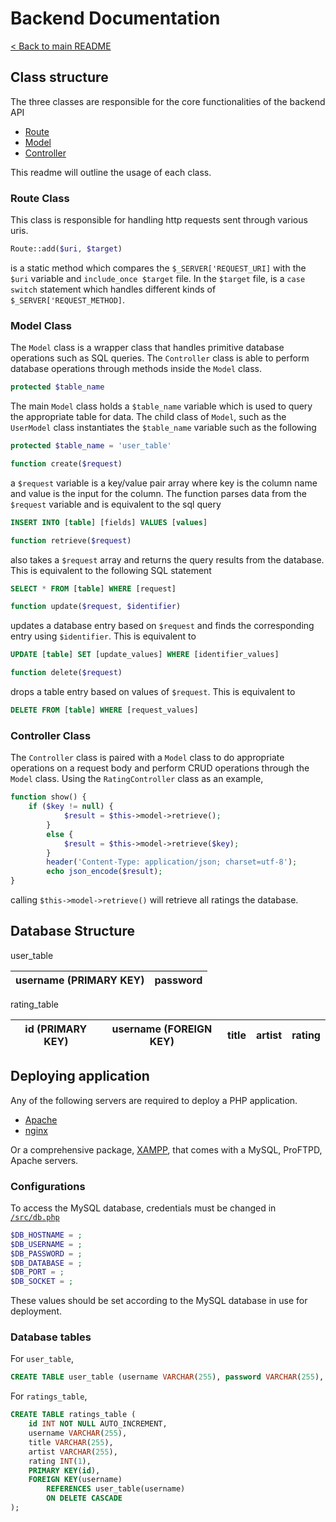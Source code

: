 # Backend Documentation

[< Back to main README](../README.md)

## Class structure

The three classes are responsible for the core functionalities of the backend API

- [Route](./src/Route.php)
- [Model](./src/Models/Model.php)
- [Controller](./src/Controllers/BaseController.php)

This readme will outline the usage of each class.

### Route Class

This class is responsible for handling http requests sent through various uris.
```PHP
Route::add($uri, $target)
```
is a static method which compares the `$_SERVER['REQUEST_URI]` with the `$uri` variable and `include_once $target` file. In the `$target` file, is a `case switch` statement which handles different kinds of `$_SERVER['REQUEST_METHOD]`.
  
### Model Class

The `Model` class is a wrapper class that handles primitive database operations such as SQL queries. The `Controller` class is able to perform database operations through methods inside the `Model` class.
```PHP
protected $table_name
```
The main `Model` class holds a `$table_name` variable which is used to query the appropriate table for data. The child class of `Model`, such as the `UserModel` class instantiates the `$table_name` variable such as the following
```PHP
protected $table_name = 'user_table'
```
```PHP
function create($request)
```
a `$request` variable is a key/value pair array where key is the column name and value is the input for the column. The function parses data from the `$request` variable and is equivalent to the sql query
```SQL
INSERT INTO [table] [fields] VALUES [values]
```
```PHP
function retrieve($request)
```
also takes a `$request` array and returns the query results from the database. This is equivalent to the following SQL statement
```SQL
SELECT * FROM [table] WHERE [request]
```
```PHP
function update($request, $identifier)
```
updates a database entry based on `$request` and finds the corresponding entry using `$identifier`. This is equivalent to
```SQL
UPDATE [table] SET [update_values] WHERE [identifier_values]
```
```PHP
function delete($request)
```
drops a table entry based on values of `$request`. This is equivalent to
```SQL
DELETE FROM [table] WHERE [request_values]
```

### Controller Class

The `Controller` class is paired with a `Model` class to do appropriate operations on a request body and perform CRUD operations through the `Model` class. Using the `RatingController` class as an example,
```PHP
function show() {
    if ($key != null) {
            $result = $this->model->retrieve();
        }
        else {
            $result = $this->model->retrieve($key);
        }
        header('Content-Type: application/json; charset=utf-8');
        echo json_encode($result);
}
```
calling `$this->model->retrieve()` will retrieve all ratings the database.

## Database Structure

user_table

| username (PRIMARY KEY) | password |
|------------------------|----------|

rating_table

| id (PRIMARY KEY) | username (FOREIGN KEY) | title | artist | rating |
|------------------|------------------------|-------|--------|--------|

## Deploying application

Any of the following servers are required to deploy a PHP application.

- [Apache](https://httpd.apache.org)
- [nginx](https://www.nginx.com)

Or a comprehensive package, [XAMPP](https://www.apachefriends.org), that comes with a MySQL, ProFTPD, Apache servers.

### Configurations

To access the MySQL database, credentials must be changed in [`/src/db.php`](./src/db.php)
```PHP
$DB_HOSTNAME = ;
$DB_USERNAME = ;
$DB_PASSWORD = ;
$DB_DATABASE = ;
$DB_PORT = ;
$DB_SOCKET = ;
```
These values should be set according to the MySQL database in use for deployment.

### Database tables
For `user_table`,
```SQL
CREATE TABLE user_table (username VARCHAR(255), password VARCHAR(255), PRIMARY KEY(username));
```
For `ratings_table`,
```SQL
CREATE TABLE ratings_table (
    id INT NOT NULL AUTO_INCREMENT, 
    username VARCHAR(255), 
    title VARCHAR(255), 
    artist VARCHAR(255), 
    rating INT(1), 
    PRIMARY KEY(id), 
    FOREIGN KEY(username)
        REFERENCES user_table(username)
        ON DELETE CASCADE
);
```
